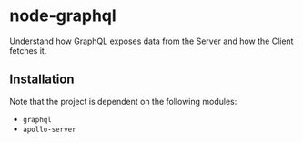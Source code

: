 # node-graphql
Understand how GraphQL exposes data from the Server and how the Client fetches it.

## Installation

Note that the project is dependent on the following modules:

- `graphql`
- `apollo-server`
